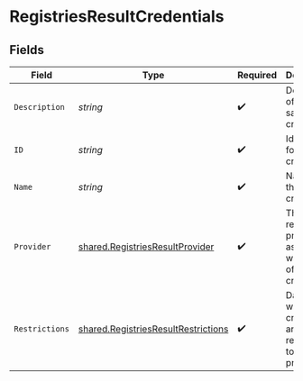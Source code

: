 # RegistriesResultCredentials


## Fields

| Field                                                                                      | Type                                                                                       | Required                                                                                   | Description                                                                                | Example                                                                                    |
| ------------------------------------------------------------------------------------------ | ------------------------------------------------------------------------------------------ | ------------------------------------------------------------------------------------------ | ------------------------------------------------------------------------------------------ | ------------------------------------------------------------------------------------------ |
| `Description`                                                                              | *string*                                                                                   | :heavy_check_mark:                                                                         | Description of the saved credentials.                                                      | This is a set of saved credentials.                                                        |
| `ID`                                                                                       | *string*                                                                                   | :heavy_check_mark:                                                                         | Identifier for the credentials.                                                            | example-credentials                                                                        |
| `Name`                                                                                     | *string*                                                                                   | :heavy_check_mark:                                                                         | Name of the saved credentials.                                                             | Example Credentials                                                                        |
| `Provider`                                                                                 | [shared.RegistriesResultProvider](../../models/shared/registriesresultprovider.md)         | :heavy_check_mark:                                                                         | The registry provider associated with this set of credentials.                             | dockerhub                                                                                  |
| `Restrictions`                                                                             | [shared.RegistriesResultRestrictions](../../models/shared/registriesresultrestrictions.md) | :heavy_check_mark:                                                                         | Data about whether the credentials are restricted to certain projects.                     |                                                                                            |
